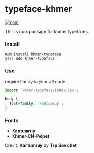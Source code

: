 # typeface-khmer
[![npm][npm]][npm-url]

This is npm package for khmer typefaces.

### Install

```bash
npm install khmer-typeface
yarn add khmer-typeface
```

### Use

require library in your JS code

```javascript
import 'khmer-typeface/index.css';
```

```css
body {
  font-family: 'Kantumruy';
}
```

### Fonts
- **Kantumruy**
- **Khmer-CN-Poipet**

Credit: **Kantumruy** by **Tep Sovichet**

[npm]: https://img.shields.io/npm/v/khmer-typeface?style=flat-square
[npm-url]: https://www.npmjs.com/package/khmer-typeface
